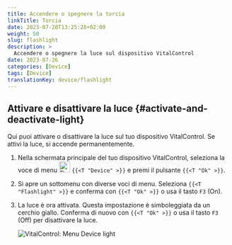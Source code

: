 ```yaml
---
title: Accendere o spegnere la torcia
linkTitle: Torcia
date: 2023-07-28T13:25:28+02:00
weight: 50
slug: flashlight
description: >
  Accendere o spegnere la luce sul dispositivo VitalControl
date: 2023-07-26
categories: [Device]
tags: [Device]
translationKey: device/flashlight
---
```

## Attivare e disattivare la luce {#activate-and-deactivate-light}

Qui puoi attivare o disattivare la luce sul tuo dispositivo VitalControl. Se attivi la luce, si accende permanentemente.

1. Nella schermata principale del tuo dispositivo VitalControl, seleziona la voce di menu <img src="/icons/device.svg" width="25" align="bottom" alt="Device" /> `{{<T "Device" >}}` e premi il pulsante `{{<T "Ok" >}}`.

2. Si apre un sottomenu con diverse voci di menu. Seleziona `{{<T "Flashlight" >}}` e conferma con `{{<T "Ok" >}}` o usa il tasto `F3` (On).

3. La luce è ora attivata. Questa impostazione è simboleggiata da un cerchio giallo. Conferma di nuovo con `{{<T "Ok" >}}` o usa il tasto `F3` (Off) per disattivare la luce.

   ![VitalControl: Menu Device light](../images/light.png "Attivare e disattivare la luce")
